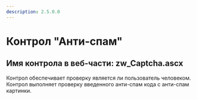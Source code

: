 ```yaml
---
description: 2.5.0.0
---
```


# Контрол "Анти-спам"

## Имя контрола в веб-части: zw\_Captcha.ascx

Контрол обеспечивает проверку является ли пользователь человеком. Контрол выполняет проверку введенного анти-спам кода с анти-спам картинки.

